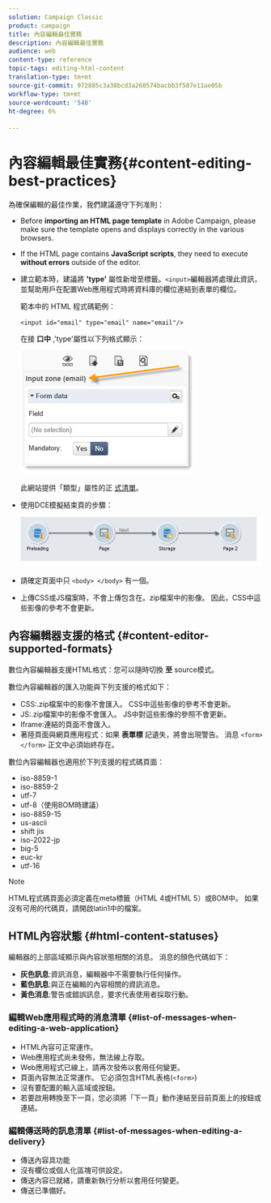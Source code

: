 ```yaml
---
solution: Campaign Classic
product: campaign
title: 內容編輯最佳實務
description: 內容編輯最佳實務
audience: web
content-type: reference
topic-tags: editing-html-content
translation-type: tm+mt
source-git-commit: 972885c3a38bcd3a260574bacbb3f507e11ae05b
workflow-type: tm+mt
source-wordcount: '548'
ht-degree: 6%

---
```



# 內容編輯最佳實務{#content-editing-best-practices}

為確保編輯的最佳作業，我們建議遵守下列准則：

* Before **importing an HTML page template** in Adobe Campaign, please make sure the template opens and displays correctly in the various browsers.
* If the HTML page contains **JavaScript scripts**, they need to execute **without errors** outside of the editor.
* 建立範本時，建議將 **&#39;type&#39;** 屬性新增至標籤。`<input>`編輯器將處理此資訊，並幫助用戶在配置Web應用程式時將資料庫的欄位連結到表單的欄位。

   範本中的 HTML 程式碼範例：

   ```
   <input id="email" type="email" name="email"/>
   ```

   在接 **口中** ,&#39;type&#39;屬性以下列格式顯示：

   ![](assets/dce_sidebar_inputtypechanges.png)

   此網站提供「類型」屬性的正 [式清單](https://www.w3schools.com/tags/att_input_type.asp)。

* 使用DCE模擬結束頁的步驟：

   ![](assets/dce_enchainement.png)

* 請確定頁面中只 `<body> </body>` 有一個。
* 上傳CSS或JS檔案時，不會上傳包含在。zip檔案中的影像。 因此，CSS中這些影像的參考不會更新。

## 內容編輯器支援的格式 {#content-editor-supported-formats}

數位內容編輯器支援HTML格式：您可以隨時切換 **至** source模式。

數位內容編輯器的匯入功能與下列支援的格式如下：

* CSS:.zip檔案中的影像不會匯入。 CSS中這些影像的參考不會更新。
* JS:.zip檔案中的影像不會匯入。 JS中對這些影像的參照不會更新。
* Iframe:連結的頁面不會匯入。
* 著陸頁面與網頁應用程式：如果 **表單標** 記遺失，將會出現警告。 消息 `<form> </form>` 正文中必須始終存在。

數位內容編輯器也適用於下列支援的程式碼頁面：

* iso-8859-1
* iso-8859-2
* utf-7
* utf-8（使用BOM時建議）
* iso-8859-15
* us-ascii
* shift jis
* iso-2022-jp
* big-5
* euc-kr
* utf-16

>[!NOTE]
>
>HTML程式碼頁面必須定義在meta標籤（HTML 4或HTML 5）或BOM中。 如果沒有可用的代碼頁，請開啟latin1中的檔案。

## HTML內容狀態 {#html-content-statuses}

編輯器的上部區域顯示與內容狀態相關的消息。 消息的顏色代碼如下：

* **灰色訊息**:資訊消息，編輯器中不需要執行任何操作。
* **藍色訊息**:與正在編輯的內容相關的資訊消息。
* **黃色消息**:警告或錯誤訊息，要求代表使用者採取行動。

### 編輯Web應用程式時的消息清單 {#list-of-messages-when-editing-a-web-application}

* HTML內容可正常運作。
* Web應用程式尚未發佈，無法線上存取。
* Web應用程式已線上，請再次發佈以套用任何變更。
* 頁面內容無法正常運作。 它必須包含HTML表格(`<form>`)
* 沒有要配置的輸入區域或按鈕。
* 若要啟用轉換至下一頁，您必須將「下一頁」動作連結至目前頁面上的按鈕或連結。

### 編輯傳送時的訊息清單 {#list-of-messages-when-editing-a-delivery}

* 傳送內容具功能
* 沒有欄位或個人化區塊可供設定。
* 傳送內容已就緒，請重新執行分析以套用任何變更。
* 傳送已準備好。

